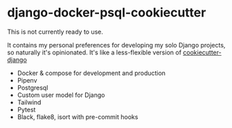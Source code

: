 # django-docker-psql-cookiecutter

This is not currently ready to use.

It contains my personal preferences for developing my solo Django projects, so naturally it's opinionated. It's like a less-flexible version of [cookiecutter-django](https://github.com/pydanny/cookiecutter-django)

* Docker & compose for development and production
* Pipenv
* Postgresql
* Custom user model for Django
* Tailwind
* Pytest
* Black, flake8, isort with pre-commit hooks
